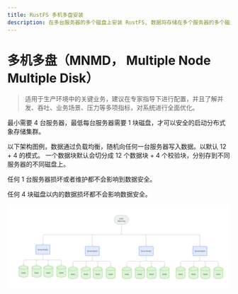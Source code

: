 ```yaml
---
title: RustFS 多机多盘安装
description: 在多台服务器的多个磁盘上安装 RustFS, 数据将存储在多个服务器的多个磁盘上.
---
```


# 多机多盘（MNMD， Multiple Node Multiple Disk）

> 适用于生产环境中的关键业务，建议在专家指导下进行配置，并且了解并发、吞吐、业务场景、压力等多项指标，对系统进行全面优化。

最小需要 4 台服务器，最低每台服务器需要 1 块磁盘，才可以安全的启动分布式象存储集群。

以下架构图例，数据通过负载均衡，随机向任何一台服务器写入数据。以默认 12 + 4 的模式。 一个数据块默认会切分成 12 个数据块 + 4 个校验块，分别存到不同服务器的不同磁盘上。

任何 1 台服务器损坏或者维护都不会影响到数据安全。

任何 4 块磁盘以内的数据损坏都不会影响数据安全。

<img src="./images/multiple-node-multiple-disk.jgp" alt="RustFS Multiple Node Multiple Disk Mode" />